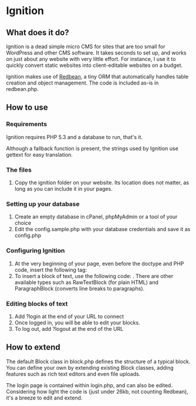 
# Ignition

## What does it do?

Ignition is a dead simple micro CMS for sites that are too small for WordPress and other CMS software. It takes seconds to set up, and works on just about any website with very little effort. For instance, I use it to quickly convert static websites into client-editable websites on a budget.

Ignition makes use of [Redbean](http://redbeanphp.com), a tiny ORM that automatically handles table creation and object management. The code is included as-is in redbean.php.

## How to use

### Requirements

Ignition requires PHP 5.3 and a database to run, that's it.

Although a fallback function is present, the strings used by Ignition use gettext for easy translation.

### The files

1. Copy the ignition folder on your website. Its location does not matter, as long as you can include it in your pages.

### Setting up your database

1. Create an empty database in cPanel, phpMyAdmin or a tool of your choice
1. Edit the config.sample.php with your database credentials and save it as config.php

### Configuring Ignition

1. At the very beginning of your page, even before the doctype and PHP code, insert the following tag: <?php include('/path/to/ignition/ignition.php') ?>
1. To insert a block of text, use the following code: <?php TextBlock::show('my_text_area') ?>. There are other available types such as RawTextBlock (for plain HTML) and ParagraphBlock (converts line breaks to paragraphs).

### Editing blocks of text

1. Add ?login at the end of your URL to connect
1. Once logged in, you will be able to edit your blocks.
1. To log out, add ?logout at the end of the URL

## How to extend

The default Block class in block.php defines the structure of a typical block. You can define your own by extending existing Block classes, adding features such as rich text editors and even file uploads.

The login page is contained within login.php, and can also be edited. Considering how light the code is (just under 26kb, not counting Redbean), it's a breeze to edit and extend.